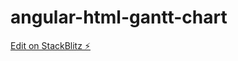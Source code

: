 # angular-html-gantt-chart

[Edit on StackBlitz ⚡️](https://stackblitz.com/edit/angular-html-gantt-chart)